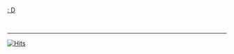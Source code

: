 <!---
Captainjack-kor/Captainjack-kor is a ✨ special ✨ repository because its `README.md` (this file) appears on your GitHub profile.
You can click the Preview link to take a look at your changes....
--->

<a href="https://github.com/Captainjack-kor/"> : D </a>

<!-- <div align="center">
 Strong &nbsp;
 <img src="https://img.shields.io/badge/Vue-4FC08D?style=flat-square&logo=Vue.js&logoColor=white"/> 
</div> -->
<br />

<div >
 
<!--
 <summary>Bugbounty</summary>
 
 | company  | reports |
 |-----|-----|
 | 카카오 금융 | - |
 | 마인리스트 | - |

 
<details open>
 <br>
<summary>CTF</summary>
 
|title  | place |
|-----|:---:|
| NO ESCAPE CTF(2022) | 84 |
| SECCON CTF 2022 Quals | 431 |
| 3rd stage MetaRed CTF Mexico(2022) | 75 |
 </details>
-->
<!--
<details open>
 <br>
<summary>Project</summary>
 
|title  | period |
|-----|-----|
| 한화(APP & WEB 모의해킹) | 23.01.01 ~ 23.01.30 (1개월) |
| 교보문고(APP & WEB 모의해킹) | 23.03.10 ~ 23.04.28 (2개월) |
| 한화 에너지(모의침투) | 23.05.02 ~ 23.05.05 (1주일) |
| 삼성전자 (모의해킹) | 23.06.01 ~ 23.12. ..... (6개월) |

</details>

<div align="center">

<br /> 
--!>
<div align="left">
<!--
Font-End Stack :  ```Vue.js```, ```React.js```, ```Swift```
Back-End Stack :  ```Node.js```, ```express```
-->
 
<!--  <h3> ✨ Front-End Stack ✨</h3> -->
</div>

<!-- <div align="center">
<img src="https://img.shields.io/badge/Vue-4FC08D?style=flat-square&logo=Vue.js&logoColor=white"/> &nbsp;
<img src="https://img.shields.io/badge/Vuetify-1867C0?style=flat-square&logo=Vuetify&logoColor=white"/> &nbsp;
<img src="https://img.shields.io/badge/JavaScript-F7DF1E?style=flat-square&logo=JavaScript&logoColor=black"/> &nbsp;
<img src="https://img.shields.io/badge/Node.js-339933?style=flat-square&logo=Node.js&logoColor=white"/></a> &nbsp;
<img src="https://img.shields.io/badge/React-61DAFB?style=flat-square&logo=React&logoColor=black"/> &nbsp;
<img src="https://img.shields.io/badge/CSS3-1572B6?style=flat-square&logo=CSS3&logoColor=white"/></a> &nbsp;
<img src="https://img.shields.io/badge/HTML5-E34F26?style=flat-square&logo=HTML5&logoColor=white"/></a> &nbsp; 
<img src="https://img.shields.io/badge/ReactHooks-B7178C?style=flat-square&logo=React&logoColor=pink"/> &nbsp;
<img src="https://img.shields.io/badge/Redux-764ABC?style=flat-square&logo=Redux&logoColor=white"/> &nbsp;
</div>  -->

<!-- <br /> <br /> -->

<!-- <div align="center">
 <h3> 🌈 Back-End Stack 🌈 </h3>
</div>

<div align="center">
 <img src="https://img.shields.io/badge/Node.js-339933?style=flat-square&logo=Node.js&logoColor=white"/></a> &nbsp;
 <img src="https://img.shields.io/badge/express-1572B6?style=flat-square&logo=EXPRESS&logoColor=red"/></a> &nbsp;
</div>  -->

<!-- <br /> <br /> -->


<!-- <div align="center">
 <h3> 🚀 Tools 🚀 </h3>

<img src="https://img.shields.io/badge/GitHub-181717?style=flat-square&logo=GitHub&logoColor=white"/></a> &nbsp;
<img src="https://img.shields.io/badge/GitBook-3884FF?style=flat-square&logo=GitBook&logoColor=white"/></a> &nbsp; 
<img src="https://img.shields.io/badge/Postman-FF6C37?style=flat-square&logo=Postman&logoColor=white"/></a> &nbsp;
<img src="https://img.shields.io/badge/Figma-F24E1E?style=flat-square&logo=Figma&logoColor=white"/></a> &nbsp;
</div> -->


<!-- <br /> <br /> -->

<!-- <div align="center">
<h3> 🔥 Learning 🔥 </h3>

<img src="https://img.shields.io/badge/Swift-F05138?style=flat-square&logo=Swift&logoColor=black"/></a> &nbsp;
<img src="https://img.shields.io/badge/TypeScript-3178C6?style=flat-square&logo=TypeScript&logoColor=white"/></a> &nbsp;
<img src="https://img.shields.io/badge/Ionic-3880FF?style=flat-square&logo=Ionic&logoColor=white"/></a> &nbsp;
<img src="https://img.shields.io/badge/Capacitor-119EFF?style=flat-square&logo=Capacitor&logoColor=white"/></a> &nbsp;
<img src="https://img.shields.io/badge/Firebase-FFCA28?style=flat-square&logo=Firebase&logoColor=black"/></a> &nbsp;
</div> -->

<!-- <br /> -->

------

<div align="center">
 
<!-- <details>
<summary>CodeForces</summary>

<br/>
 
[![CodeForces Profile](https://cf.leed.at?id=KR_CaptainJack)](https://codeforces.com/profile/KR_CaptainJack)
 
[![CodeForces Profile](http://cf.leed.at?id=KR_CaptainJack)](https://codeforces.com/profile/KR_CaptainJack)
 
-->

<!-- ## Dev ##
[![Top Langs](https://github-readme-stats.vercel.app/api/top-langs/?username=cola314&layout=compact)](https://github.com/anuraghazra/github-readme-stats) -->


</details>

 
<!--  <br /> -->

<div align="left">
 
[![Hits](https://hits.seeyoufarm.com/api/count/incr/badge.svg?url=https%3A%2F%2Fgithub.com%2FCaptainjack-kor&count_bg=%23797979&title_bg=%23000000&icon=riotgames.svg&icon_color=%23FFFFFF&title=hits&edge_flat=false)](https://hits.seeyoufarm.com)

</div>


<!-- 🚫🧢 &nbsp;

<img src="https://img.shields.io/badge/Node.js-339933?style=flat-square&logo=Node.js&logoColor=white"/></a> &nbsp;

 -->                                                                                  
